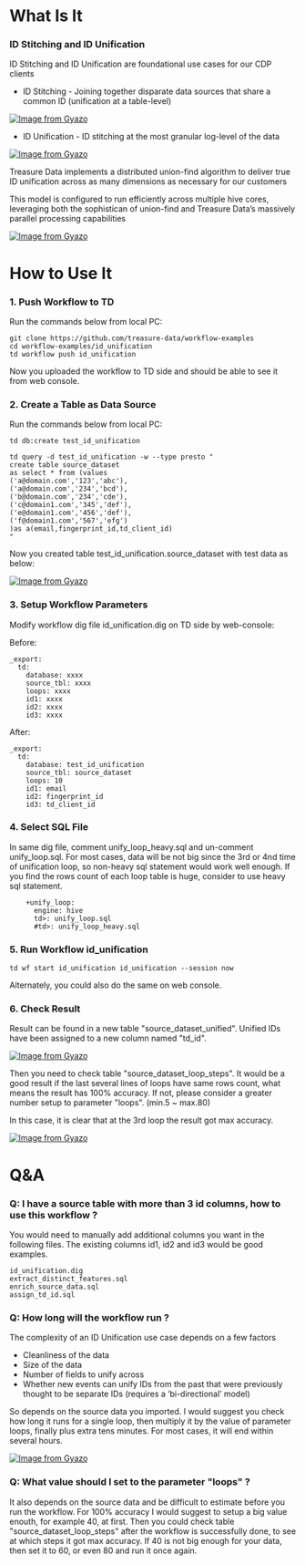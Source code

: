 # What Is It

### ID Stitching and ID Unification

ID Stitching and ID Unification are foundational use cases for our CDP clients

- ID Stitching - Joining together disparate data sources that share a common ID (unification at a table-level)

[![Image from Gyazo](https://t.gyazo.com/teams/treasure-data/d632f99a48ff0faee80e836d28a0fb12.png)](https://treasure-data.gyazo.com/d632f99a48ff0faee80e836d28a0fb12)

- ID Unification - ID stitching at the most granular log-level of the data

[![Image from Gyazo](https://t.gyazo.com/teams/treasure-data/ea4431df4687fb38a9890715734e78cd.png)](https://treasure-data.gyazo.com/ea4431df4687fb38a9890715734e78cd)

Treasure Data implements a distributed union-find algorithm to deliver true ID unification across as many dimensions as necessary for our customers

This model is configured to run efficiently across multiple hive cores, leveraging both the sophistican of union-find and Treasure Data’s massively parallel processing capabilities

[![Image from Gyazo](https://t.gyazo.com/teams/treasure-data/bb42b28f6929e52b72eedaaa106db88f.png)](https://treasure-data.gyazo.com/bb42b28f6929e52b72eedaaa106db88f)

# How to Use It 

### 1. Push Workflow to TD 

Run the commands below from local PC:

```
git clone https://github.com/treasure-data/workflow-examples
cd workflow-examples/id_unification
td workflow push id_unification
```
Now you uploaded the workflow to TD side and should be able to see it from web console.

### 2. Create a Table as Data Source 

Run the commands below from local PC:

```
td db:create test_id_unification

td query -d test_id_unification -w --type presto "
create table source_dataset 
as select * from (values
('a@domain.com','123','abc'),
('a@domain.com','234','bcd'),
('b@domain.com','234','cde'),
('c@domain1.com','345','def'),
('e@domain1.com','456','def'),
('f@domain1.com','567','efg')
)as a(email,fingerprint_id,td_client_id)
"
```
Now you created table test_id_unification.source_dataset with test data as below:

[![Image from Gyazo](https://t.gyazo.com/teams/treasure-data/c291b080e30f56ebf3b32795126e7f12.png)](https://treasure-data.gyazo.com/c291b080e30f56ebf3b32795126e7f12)

### 3. Setup Workflow Parameters

Modify workflow dig file id_unification.dig on TD side by web-console:

Before:

```
_export:
  td:
    database: xxxx
    source_tbl: xxxx
    loops: xxxx
    id1: xxxx
    id2: xxxx
    id3: xxxx
```
After:

```
_export:
  td:
    database: test_id_unification
    source_tbl: source_dataset
    loops: 10
    id1: email
    id2: fingerprint_id
    id3: td_client_id
```

### 4. Select SQL File

In same dig file, comment unify_loop_heavy.sql and un-comment unify_loop.sql. For most cases, data will be not big since the 3rd or 4nd time of unification loop, so non-heavy sql statement would work well enough. If you find the rows count of each loop table is huge, consider to use heavy sql statement.

```
    +unify_loop:
      engine: hive
      td>: unify_loop.sql
      #td>: unify_loop_heavy.sql
```

### 5. Run Workflow id_unification

```
td wf start id_unification id_unification --session now
```
Alternately, you could also do the same on web console.

### 6. Check Result 

Result can be found in a new table "source_dataset_unified". Unified IDs have been assigned to a new column named "td_id".

[![Image from Gyazo](https://t.gyazo.com/teams/treasure-data/ae9ef1725c495fa737000d08bf4b6cf2.png)](https://treasure-data.gyazo.com/ae9ef1725c495fa737000d08bf4b6cf2)

Then you need to check table "source_dataset_loop_steps". It would be a good result if the last several lines of loops have same rows count, what means the result has 100% accuracy. If not, please consider a greater number setup to parameter "loops". (min.5 ~ max.80)

In this case, it is clear that at the 3rd loop the result got max accuracy.

[![Image from Gyazo](https://t.gyazo.com/teams/treasure-data/f931cc76c1b7abb9464079befda69975.png)](https://treasure-data.gyazo.com/f931cc76c1b7abb9464079befda69975)




# Q&A


### Q: I have a source table with more than 3 id columns, how to use this workflow ?

You would need to manually add additional columns you want in the following files. The existing columns id1, id2 and id3 would be good examples.

```
id_unification.dig
extract_distinct_features.sql
enrich_source_data.sql
assign_td_id.sql
```

### Q: How long will the workflow run ?

The complexity of an ID Unification use case depends on a few factors

- Cleanliness of the data
- Size of the data
- Number of fields to unify across
- Whether new events can unify IDs from the past that were previously thought to be separate IDs (requires a ‘bi-directional’ model)


So depends on the source data you imported. I would suggest you check how long it runs for a single loop, then multiply it by the value of parameter loops, finally plus extra tens minutes. For most cases, it will end within several hours.

[![Image from Gyazo](https://t.gyazo.com/teams/treasure-data/4c9c6c08ed7240b3b79aaab9022e8bc4.png)](https://treasure-data.gyazo.com/4c9c6c08ed7240b3b79aaab9022e8bc4)


### Q: What value should I set to the parameter "loops" ?

It also depends on the source data and be difficult to estimate before you run the workflow. For 100% accuracy I would suggest to setup a big value enouth, for example 40, at first. Then you could check table "source_dataset_loop_steps" after the workflow is successfully done, to see at which steps it got max accuracy. If 40 is not big enough for your data, then set it to 60, or even 80 and run it once again.
